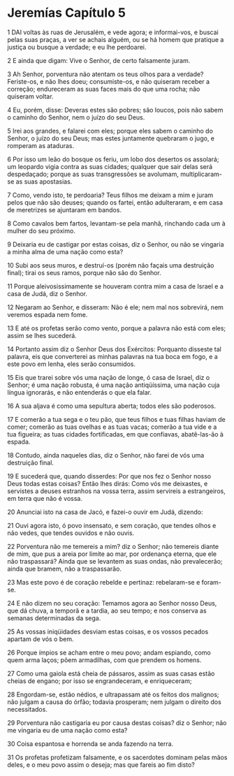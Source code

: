 # Jeremías Capítulo 5

1	DAI voltas às ruas de Jerusalém, e vede agora; e informai-vos, e buscai pelas suas praças, a ver se achais alguém, ou se há homem que pratique a justiça ou busque a verdade; e eu lhe perdoarei.

2	E ainda que digam: Vive o Senhor, de certo falsamente juram.

3	Ah Senhor, porventura não atentam os teus olhos para a verdade? Feriste-os, e não lhes doeu; consumiste-os, e não quiseram receber a correção; endureceram as suas faces mais do que uma rocha; não quiseram voltar.

4	Eu, porém, disse: Deveras estes são pobres; são loucos, pois não sabem o caminho do Senhor, nem o juízo do seu Deus.

5	Irei aos grandes, e falarei com eles; porque eles sabem o caminho do Senhor, o juízo do seu Deus; mas estes juntamente quebraram o jugo, e romperam as ataduras.

6	Por isso um leão do bosque os feriu, um lobo dos desertos os assolará; um leopardo vigia contra as suas cidades; qualquer que sair delas será despedaçado; porque as suas transgressões se avolumam, multiplicaram-se as suas apostasias.

7	Como, vendo isto, te perdoaria? Teus filhos me deixam a mim e juram pelos que não são deuses; quando os fartei, então adulteraram, e em casa de meretrizes se ajuntaram em bandos.

8	Como cavalos bem fartos, levantam-se pela manhã, rinchando cada um à mulher do seu próximo.

9	Deixaria eu de castigar por estas coisas, diz o Senhor, ou não se vingaria a minha alma de uma nação como esta?

10	Subi aos seus muros, e destruí-os (porém não façais uma destruição final); tirai os seus ramos, porque não são do Senhor.

11	Porque aleivosissimamente se houveram contra mim a casa de Israel e a casa de Judá, diz o Senhor.

12	Negaram ao Senhor, e disseram: Não é ele; nem mal nos sobrevirá, nem veremos espada nem fome.

13	E até os profetas serão como vento, porque a palavra não está com eles; assim se lhes sucederá.

14	Portanto assim diz o Senhor Deus dos Exércitos: Porquanto disseste tal palavra, eis que converterei as minhas palavras na tua boca em fogo, e a este povo em lenha, eles serão consumidos.

15	Eis que trarei sobre vós uma nação de longe, ó casa de Israel, diz o Senhor; é uma nação robusta, é uma nação antiqüíssima, uma nação cuja língua ignorarás, e não entenderás o que ela falar.

16	A sua aljava é como uma sepultura aberta; todos eles são poderosos.

17	E comerão a tua sega e o teu pão, que teus filhos e tuas filhas haviam de comer; comerão as tuas ovelhas e as tuas vacas; comerão a tua vide e a tua figueira; as tuas cidades fortificadas, em que confiavas, abatê-las-ão à espada.

18	Contudo, ainda naqueles dias, diz o Senhor, não farei de vós uma destruição final.

19	E sucederá que, quando disserdes: Por que nos fez o Senhor nosso Deus todas estas coisas? Então lhes dirás: Como vós me deixastes, e servistes a deuses estranhos na vossa terra, assim servireis a estrangeiros, em terra que não é vossa.

20	Anunciai isto na casa de Jacó, e fazei-o ouvir em Judá, dizendo:

21	Ouvi agora isto, ó povo insensato, e sem coração, que tendes olhos e não vedes, que tendes ouvidos e não ouvis.

22	Porventura não me temereis a mim? diz o Senhor; não temereis diante de mim, que pus a areia por limite ao mar, por ordenança eterna, que ele não traspassará? Ainda que se levantem as suas ondas, não prevalecerão; ainda que bramem, não a traspassarão.

23	Mas este povo é de coração rebelde e pertinaz: rebelaram-se e foram-se.

24	E não dizem no seu coração: Temamos agora ao Senhor nosso Deus, que dá chuva, a temporã e a tardia, ao seu tempo; e nos conserva as semanas determinadas da sega.

25	As vossas iniqüidades desviam estas coisas, e os vossos pecados apartam de vós o bem.

26	Porque ímpios se acham entre o meu povo; andam espiando, como quem arma laços; põem armadilhas, com que prendem os homens.

27	Como uma gaiola está cheia de pássaros, assim as suas casas estão cheias de engano; por isso se engrandeceram, e enriqueceram;

28	Engordam-se, estão nédios, e ultrapassam até os feitos dos malignos; não julgam a causa do órfão; todavia prosperam; nem julgam o direito dos necessitados.

29	Porventura não castigaria eu por causa destas coisas? diz o Senhor; não me vingaria eu de uma nação como esta?

30	Coisa espantosa e horrenda se anda fazendo na terra.

31	Os profetas profetizam falsamente, e os sacerdotes dominam pelas mãos deles, e o meu povo assim o deseja; mas que fareis ao fim disto?

